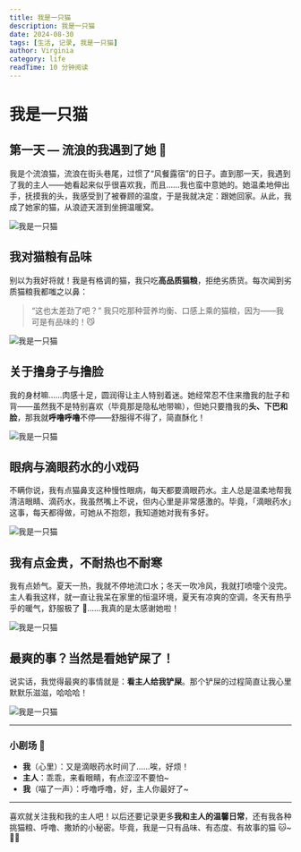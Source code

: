 ```yaml
---
title: 我是一只猫
description: 我是一只猫
date: 2024-08-30
tags: [生活, 记录, 我是一只猫]
author: Virginia
category: life
readTime: 10 分钟阅读
---
```


# 我是一只猫

## 第一天 — 流浪的我遇到了她 🐾

我是个流浪猫，流浪在街头巷尾，过惯了“风餐露宿”的日子。直到那一天，我遇到了我的主人——她看起来似乎很喜欢我，而且……我也蛮中意她的。她温柔地伸出手，抚摸我的头，我感受到了被眷顾的温度，于是我就决定：跟她回家。从此，我成了她家的猫，从浪迹天涯到坐拥温暖窝。

<img src="/images/life/records/mimi1.webp" alt="我是一只猫" class="doc-image">

## 我对猫粮有品味

别以为我好将就！我是有格调的猫，我只吃**高品质猫粮**，拒绝劣质货。每次闻到劣质猫粮我都嗤之以鼻：

> “这也太差劲了吧？”
> 我只吃那种营养均衡、口感上乘的猫粮，因为——我可是有品味的！😼

<img src="/images/life/records/mimi2.webp" alt="我是一只猫" class="doc-image">

## 关于撸身子与撸脸

我的身材嘛……肉感十足，圆润得让主人特别着迷。她经常忍不住来撸我的肚子和背——虽然我不是特别喜欢（毕竟那是隐私地带嘛），但她只要撸我的**头、下巴和脸**，那我就**呼噜呼噜**不停——舒服得不得了，简直酥化！

<img src="/images/life/records/mimi3.webp" alt="我是一只猫" class="doc-image">

## 眼病与滴眼药水的小戏码

不瞒你说，我有点猫鼻支这种慢性眼病，每天都要滴眼药水。主人总是温柔地帮我清洁眼睛、滴药水，我虽然嘴上不说，但内心里是非常感激的。毕竟，「滴眼药水」这事，每天都得做，可她从不抱怨，我知道她对我有多好。

<img src="/images/life/records/mimi4.webp" alt="我是一只猫" class="doc-image">

## 我有点金贵，不耐热也不耐寒

我有点娇气。夏天一热，我就不停地流口水；冬天一吹冷风，我就打喷嚏个没完。主人看我这样，就一直让我呆在家里的恒温环境，夏天有凉爽的空调，冬天有热乎乎的暖气，舒服极了 💆‍……我真的是太感谢她啦！

<img src="/images/life/records/mimi5.webp" alt="我是一只猫" class="doc-image">

## 最爽的事？当然是看她铲屎了！

说实话，我觉得最爽的事情就是：**看主人给我铲屎**。那个铲屎的过程简直让我心里默默乐滋滋，哈哈哈！

<img src="/images/life/records/chanshi.webp" alt="我是一只猫" class="doc-image">

---

### 小剧场 🌟

- **我**（心里）：又是滴眼药水时间了……唉，好烦！
- **主人**：乖乖，来看眼睛，有点涩涩不要怕\~
- **我**（喵了一声）：呼噜呼噜，好，主人你最好了\~

---

喜欢就关注我和我的主人吧！以后还要记录更多**我和主人的温馨日常**，还有我各种挑猫粮、呼噜、撒娇的小秘密。毕竟，我是一只有品味、有态度、有故事的猫 🐱~🐾🐾
